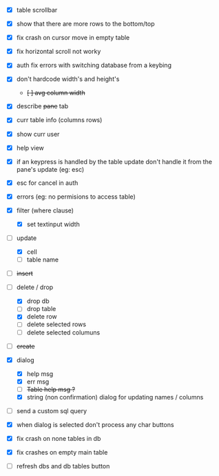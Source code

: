 -   [x] table scrollbar
-   [x] show that there are more rows to the bottom/top
-   [x] fix crash on cursor move in empty table
-   [x] fix horizontal scroll not worky
-   [x] auth fix errors with switching database from a keybing
-   [x] don't hardcode width's and height's
    -   ~~[ ] avg column width~~
-   [x] describe ~~pane~~ tab
-   [x] curr table info (columns rows)
-   [x] show curr user
-   [x] help view
-   [x] if an keypress is handled by the table update don't handle it from the pane's update (eg: esc)
-   [x] esc for cancel in auth

-   [x] errors (eg: no permisions to access table)

-   [x] filter (where clause)
    -   [x] set textinput width
-   [ ] update
    -   [x] cell
    -   [ ] table name
-   [ ] ~~insert~~
-   [ ] delete / drop
    -   [x] drop db
    -   [ ] drop table
    -   [x] delete row
    -   [ ] delete selected rows
    -   [ ] delete selected columuns
-   [ ] ~~create~~

-   [x] dialog

    -   [x] help msg
    -   [x] err msg
    -   [ ] ~~Table help msg ?~~
    -   [x] string (non confirmation) dialog for updating names / columns

-   [ ] send a custom sql query

-   [x] when dialog is selected don't process any char buttons
-   [x] fix crash on none tables in db
-   [x] fix crashes on empty main table
-   [ ] refresh dbs and db tables button
